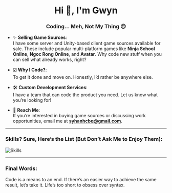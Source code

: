 <h1 align="center">Hi 👋, I'm Gwyn</h1>
<h3 align="center">Coding... Meh, Not My Thing 🙃</h3>

- ✨ **Selling Game Sources**:  
  I have some server and Unity-based client game sources available for sale. These include popular multi-platform games like **Ninja School Online**, **Ngoc Rong Online**, and **Avatar**. Why code new stuff when you can sell what already works, right?

- ☑️ **Why I Code?**:  
  To get it done and move on. Honestly, I’d rather be anywhere else.

- 🛠️ **Custom Development Services**:  
  I have a team that can code the product you need. Let us know what you’re looking for!

- 📧 **Reach Me**:  
  If you’re interested in buying game sources or discussing work opportunities, email me at **syhanhcbq@gmail.com**.

---

### Skills? Sure, Here’s the List (But Don’t Ask Me to Enjoy Them):

![Skills](https://skillicons.dev/icons?i=nodejs,js,ts,java,maven,python,opencv,cs,docker,postman,git,mongo,express,nest,mysql,graphql,vscode,md,supabase,bots,gcp,postgres,prisma,kafka,nginx,redis,unity)

---

### Final Words:

Code is a means to an end. If there’s an easier way to achieve the same result, let’s take it. Life’s too short to obsess over syntax.
